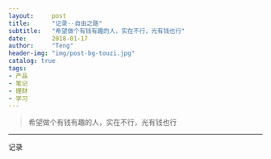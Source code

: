 ```yaml
---
layout:     post
title:      "记录--自由之路"
subtitle:   "希望做个有钱有趣的人，实在不行，光有钱也行"
date:       2018-01-17
author:     "Teng"
header-img: "img/post-bg-touzi.jpg"
catalog: true
tags:
- 产品
- 笔记
- 理财
- 学习
---
```


> 希望做个有钱有趣的人，实在不行，光有钱也行

-----

记录